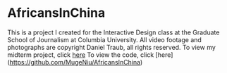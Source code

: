 # AfricansInChina
This is a project I created for the Interactive Design class at the Graduate School of Journalism at Columbia University.
All video footage and photographs are copyright Daniel Traub, all rights reserved.
To view my midterm project, click [here](http://mugeniu.github.io/AfricansInChina/)
To view the code, click [here] (https://github.com/MugeNiu/AfricansInChina)
